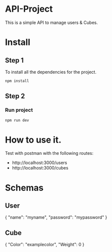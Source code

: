 # API-Project

This is a simple API to manage users & Cubes.

# Install

## Step 1
To install all the dependencies for the project.
```bash
npm install
```
## Step 2
### Run project

```bash
npm run dev
```

# How to use it.
Test with postman with the following routes:
- http://localhost:3000/users
- http://localhost:3000/cubes

# Schemas
## User
{
    "name": "myname",
    "password": "mypassword"
}
## Cube
{
    "Color": "examplecolor",
    "Weight": 0
}

